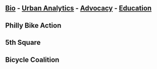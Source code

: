 ## [Bio](/index.md) - [Urban Analytics](/portfolio.md) - [Advocacy](/advocacy.md) - [Education](/education.md) 


## Philly Bike Action

## 5th Square

## Bicycle Coalition 